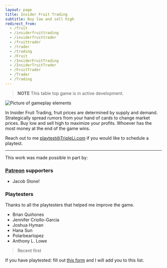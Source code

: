 ```yaml
---
layout: page
title: Insider Fruit Trading
subtitle: Buy low and sell high
redirect_from:
  - /fruit
  - /insiderfruittrading
  - /insiderfruittrader
  - /fruittrader
  - /trader
  - /trading
  - /Fruit
  - /InsiderFruitTrading
  - /InsiderTruitTrader
  - /FruitTrader
  - /Trader
  - /Trading
---
```


> **NOTE** 
> This table top game is in active development. 

![Picture of gameplay elements](/assets/img/Insider-Fruit-Trading_Game-pieces2.JPG)

In Insider Fruit Trading, fruit prices are determined by supply and demand. Strategically spread rumors from your hand of cards to change market prices. Buy low and sell high to maximize your profits. Whoever has the most money at the end of the game wins.

Reach out to me <playtest@TripleLi.com> if you would like to schedule a playtest.
___
This work was made possible in part by:
### [Patreon](https://patreon.com/TripleLi) supporters

* Jacob Stone!

### Playtesters

Thanks to all the playtesters that helped me improve the game.

* Brian Quiñones
* Jennifer Criollo-Garcia 
* Joshua Hyman
* Hana Sun
* Polarbearlopez 
* Anthony L. Lowe

> Recent first

If you have playtested: fill out [this form](https://forms.gle/fdDuG1Amtx1wXTn28) and I will add you to this list. 
